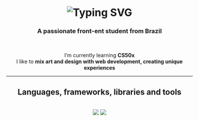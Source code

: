 <h1 align="center">
    <img src="https://readme-typing-svg.herokuapp.com?font=Fira+Code&size=24&duration=3000&pause=1000&color=F7F7F7&random=true&separator=%3C&lines=%3E+Hello!%3C...%3E+I'm+Noah+Scherner;" alt="Typing SVG" />
</h1>

<h3 align="center">A passionate front-ent student from Brazil</h3>

<br/>

<div align="center">
 
 
 I’m currently learning **CS50x**
<br/>
 I like to **mix art and design with web development, creating  unique experiences**
 
 </div>
 

 <hr/>
 
<h2 align="center"> Languages, frameworks, libraries and tools </h2>
<br/>
<div align="center">
    <img src="https://skillicons.dev/icons?i=html,css,vscode,github,figma,git" />
    <img src="https://skillicons.dev/icons?i=python,javascript,c,java,sqlite,flask" /><br>
</div>
